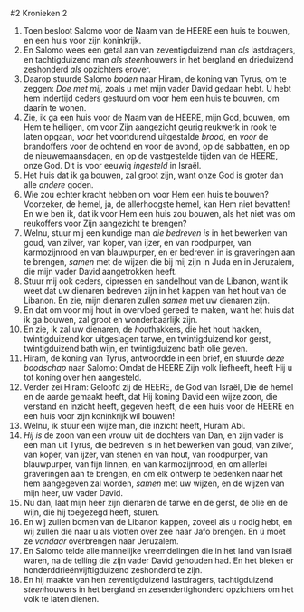 #2 Kronieken 2
1. Toen besloot Salomo voor de Naam van de HEERE een huis te bouwen, en een huis voor zijn koninkrijk.
2. En Salomo wees een getal aan van zeventigduizend man *als* lastdragers, en tachtigduizend man *als steen*houwers in het bergland en drieduizend zeshonderd *als* opzichters erover.
3. Daarop stuurde Salomo *boden* naar Hiram, de koning van Tyrus, om te zeggen: *Doe met mij*, zoals u met mijn vader David gedaan hebt. U hebt hem indertijd ceders gestuurd om voor hem een huis te bouwen, om daarin te wonen.
4. Zie, ik ga een huis voor de Naam van de HEERE, mijn God, bouwen, om Hem te heiligen, om voor Zijn aangezicht geurig reukwerk in rook te laten opgaan, *voor* het voortdurend uitgestalde *brood*, en *voor* de brandoffers voor de ochtend en voor de avond, op de sabbatten, en op de nieuwemaansdagen, en op de vastgestelde tijden van de HEERE, onze God. Dit is voor eeuwig *ingesteld* in Israël.
5. Het huis dat ik ga bouwen, zal groot zijn, want onze God is groter dan alle *andere* goden.
6. Wie zou echter kracht hebben om voor Hem een huis te bouwen? Voorzeker, de hemel, ja, de allerhoogste hemel, kan Hem niet bevatten! En wie ben ik, dat ik voor Hem een huis zou bouwen, als het niet was om reukoffers voor Zijn aangezicht te brengen?
7. Welnu, stuur mij een kundige man *die bedreven is* in het bewerken van goud, van zilver, van koper, van ijzer, en van roodpurper, van karmozijnrood en van blauwpurper, en er bedreven in is graveringen aan te brengen, *samen* met de wijzen die bij mij zijn in Juda en in Jeruzalem, die mijn vader David aangetrokken heeft.
8. Stuur mij ook ceders, cipressen en sandelhout van de Libanon, want ik weet dat uw dienaren bedreven zijn in het kappen van het hout van de Libanon. En zie, mijn dienaren zullen *samen* met uw dienaren zijn.
9. En dat om voor mij hout in overvloed gereed te maken, want het huis dat ik ga bouwen, zal groot en wonderbaarlijk zijn.
10. En zie, ik zal uw dienaren, de *hout*hakkers, die het hout hakken, twintigduizend kor uitgeslagen tarwe, en twintigduizend kor gerst, twintigduizend bath wijn, en twintigduizend bath olie geven.
11. Hiram, de koning van Tyrus, antwoordde in een brief, en stuurde *deze boodschap* naar Salomo: Omdat de HEERE Zijn volk liefheeft, heeft Hij u tot koning over hen aangesteld.
12. Verder zei Hiram: Geloofd zij de HEERE, de God van Israël, Die de hemel en de aarde gemaakt heeft, dat Hij koning David een wijze zoon, die verstand en inzicht heeft, gegeven heeft, die een huis voor de HEERE en een huis voor zijn koninkrijk wil bouwen!
13. Welnu, ik stuur een wijze man, die inzicht heeft, Huram Abi.
14. *Hij is* de zoon van een vrouw uit de dochters van Dan, en zijn vader is een man uit Tyrus, die bedreven is in het bewerken van goud, van zilver, van koper, van ijzer, van stenen en van hout, van roodpurper, van blauwpurper, van fijn linnen, en van karmozijnrood, en om allerlei graveringen aan te brengen, en om elk ontwerp te bedenken naar het hem aangegeven zal worden, *samen* met uw wijzen, en de wijzen van mijn heer, uw vader David.
15. Nu dan, laat mijn heer zijn dienaren de tarwe en de gerst, de olie en de wijn, die hij toegezegd heeft, sturen.
16. En wíj zullen bomen van de Libanon kappen, zoveel als u nodig hebt, en wij zullen die naar u als vlotten over zee naar Jafo brengen. En ú moet ze *vandaar* overbrengen naar Jeruzalem.
17. En Salomo telde alle mannelijke vreemdelingen die in het land van Israël waren, na de telling die zijn vader David gehouden had. En het bleken er honderddrieënvijftigduizend zeshonderd te zijn.
18. En hij maakte van hen zeventigduizend lastdragers, tachtigduizend *steen*houwers in het bergland en zesendertighonderd opzichters om het volk te laten dienen.
